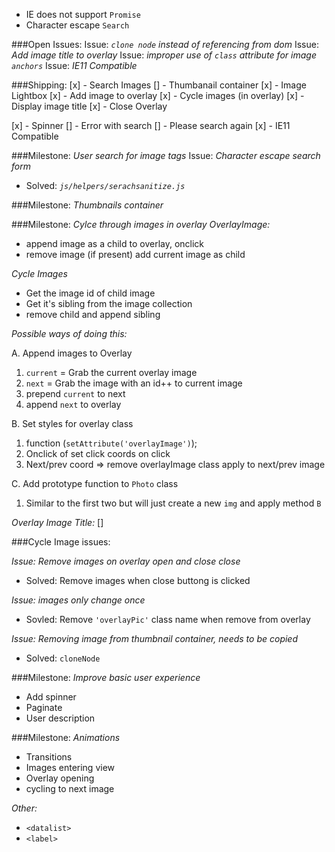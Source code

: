 - IE does not support `Promise`
- Character escape `Search` 

###Open Issues:
  Issue: *`clone node` instead of referencing from dom*
  Issue: *Add image title to overlay*
  Issue: *improper use of `class` attribute for image `anchors`*
  Issue: *IE11 Compatible*

###Shipping: 
[x] - Search Images
[] - Thumbanail container
[x] - Image Lightbox
  [x] - Add image to overlay
  [x] - Cycle images (in overlay)
  [x] - Display image title
[x] - Close Overlay

[x] - Spinner
[] - Error with search
[] - Please search again
[x] - IE11 Compatible


###Milestone: *User search for image tags*
  Issue: *Character escape search form*
   - Solved: *`js/helpers/serachsanitize.js`*

###Milestone: *Thumbnails container*


###Milestone: *Cylce through images in overlay*
*OverlayImage:*

- append image as a child to overlay, onclick
- remove image (if present) add current image as child

*Cycle Images*

- Get the image id of child image 
- Get it's sibling from the image collection
- remove child and append sibling

*Possible ways of doing this:*

A. Append images to Overlay
  1. `current` = Grab the current overlay image 
  2. `next` = Grab the image with an id++ to current image
  3. prepend `current` to next
  4. append `next` to overlay


B. Set styles for overlay class
  1. function (`setAttribute('overlayImage')`);
  2. Onclick of set click coords on click 
  3. Next/prev coord => remove overlayImage class apply to next/prev image

C. Add prototype function to `Photo` class
  1. Similar to the first two but will just create a new `img` and apply method `B`

*Overlay Image Title:*
[] 

###Cycle Image issues:


*Issue: Remove images on overlay open and close close*
  - Solved: Remove images when close buttong is clicked

*Issue: images only change once*
  - Sovled: Remove `'overlayPic'` class name when remove from overlay 


*Issue: Removing image from thumbnail container, needs to be copied*
  - Solved: `cloneNode`


###Milestone: *Improve basic user experience*
- Add spinner
- Paginate 
- User description

###Milestone: *Animations*
- Transitions
 - Images entering view
 - Overlay opening 
 - cycling to next image

*Other:*

- `<datalist>`
- `<label>`